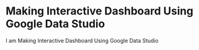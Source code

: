 # Making Interactive Dashboard Using Google Data Studio
 I am Making Interactive Dashboard Using Google Data Studio
